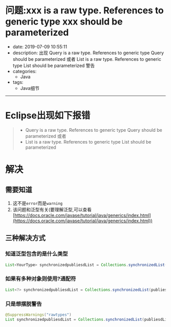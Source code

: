 #   问题:xxx is a raw type. References to generic type xxx<y> should be parameterized
+ date: 2019-07-09 10:55:11
+ description: 出现 Query is a raw type. References to generic type Query<R> should be parameterized 或者 List is a raw type. References to generic type List should be parameterized 警告
+ categories:
  - Java
+ tags:
  - Java细节
---
#   Eclipse出现如下报错
>   +   Query is a raw type. References to generic type Query<R> should be parameterized
>   或者
>   +   List is a raw type. References to generic type List should be parameterized

#   解决
##	需要知道
1.	这不是`error`而是`warning`
2.	该问题和泛型有关(要理解泛型,可以查看[https://docs.oracle.com/javase/tutorial/java/generics/index.html](https://docs.oracle.com/javase/tutorial/java/generics/index.html))

##	三种解决方式
### 知道泛型包含的是什么类型
```java
List<YourType> synchronizedpubliesdList = Collections.synchronizedList(publiesdList);
```

### 如果有多种对象则使用?通配符
```java
List<?> synchronizedpubliesdList = Collections.synchronizedList(publiesdList);
```

### 只是想摆脱警告
```java
@SuppressWarnings("rawtypes")
List synchronizedpubliesdList = Collections.synchronizedList(publiesdList);
```
